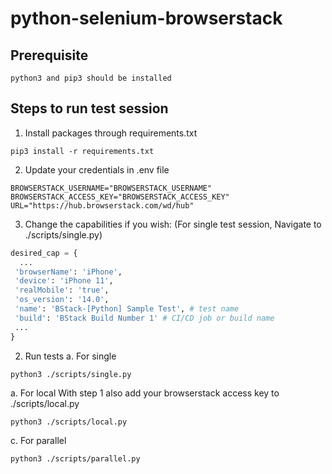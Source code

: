 # python-selenium-browserstack

## Prerequisite
```
python3 and pip3 should be installed
```

## Steps to run test session

1. Install packages through requirements.txt
```
pip3 install -r requirements.txt
```
2. Update your credentials in .env file
```dotenv
BROWSERSTACK_USERNAME="BROWSERSTACK_USERNAME"
BROWSERSTACK_ACCESS_KEY="BROWSERSTACK_ACCESS_KEY"
URL="https://hub.browserstack.com/wd/hub"
```
3. Change the capabilities if you wish:
(For single test session, Navigate to ./scripts/single.py)
```python
desired_cap = {
  ...
 'browserName': 'iPhone',
 'device': 'iPhone 11',
 'realMobile': 'true',
 'os_version': '14.0',
 'name': 'BStack-[Python] Sample Test', # test name
 'build': 'BStack Build Number 1' # CI/CD job or build name
 ...
}
```

2. Run tests
  a. For single
  ```
  python3 ./scripts/single.py
  ```
  a. For local
  With step 1 also add your browserstack access key to ./scripts/local.py
  ```
  python3 ./scripts/local.py
  ```
  c. For parallel
  ```
  python3 ./scripts/parallel.py
  ```